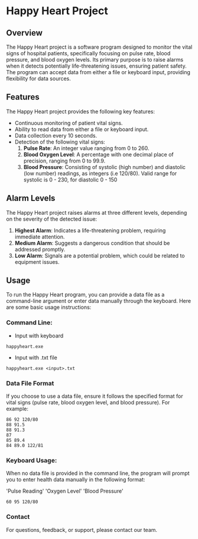 # Happy Heart Project


## Overview

The Happy Heart project is a software program designed to monitor the vital signs of hospital patients, specifically focusing on pulse rate, blood pressure, and blood oxygen levels. Its primary purpose is to raise alarms when it detects potentially life-threatening issues, ensuring patient safety. The program can accept data from either a file or keyboard input, providing flexibility for data sources.

## Features

The Happy Heart project provides the following key features:

- Continuous monitoring of patient vital signs.
- Ability to read data from either a file or keyboard input.
- Data collection every 10 seconds.
- Detection of the following vital signs:
    1. **Pulse Rate**: An integer value ranging from 0 to 260.
    2. **Blood Oxygen Level**: A percentage with one decimal place of precision, ranging from 0 to 99.9.
    3. **Blood Pressure**: Consisting of systolic (high number) and diastolic (low number) readings, as integers (i.e 120/80).
  Valid range for systolic is 0 - 230, for diastolic 0 - 150

## Alarm Levels

The Happy Heart project raises alarms at three different levels, depending on the severity of the detected issue:

1. **Highest Alarm**: Indicates a life-threatening problem, requiring immediate attention.
2. **Medium Alarm**: Suggests a dangerous condition that should be addressed promptly.
3. **Low Alarm**: Signals are a potential problem, which could be related to equipment issues.

## Usage

To run the Happy Heart program, you can provide a data file as a command-line argument or enter data manually through the keyboard. Here are some basic usage instructions:

### Command Line:
- Input with keyboard
```
happyheart.exe
```

- Input with .txt file
```
happyheart.exe <input>.txt
```

### Data File Format

If you choose to use a data file, ensure it follows the specified format for vital signs (pulse rate, blood oxygen level, and blood pressure). For example:

```
86 92 120/80
88 91.5
88 91.3
87
85 89.4
84 89.0 122/81
```

### Keyboard Usage:

When no data file is provided in the command line, the program will prompt you to enter health data manually in the following format:

'Pulse Reading' 'Oxygen Level' 'Blood Pressure'

```
60 95 120/80
```

### Contact

For questions, feedback, or support, please contact our team.


